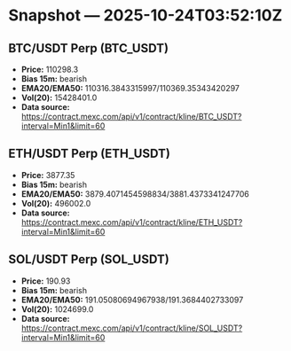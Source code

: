 # Snapshot — 2025-10-24T03:52:10Z

## BTC/USDT Perp (BTC_USDT)
- **Price:** 110298.3
- **Bias 15m:** bearish
- **EMA20/EMA50:** 110316.3843315997/110369.35343420297
- **Vol(20):** 15428401.0
- **Data source:** https://contract.mexc.com/api/v1/contract/kline/BTC_USDT?interval=Min1&limit=60

## ETH/USDT Perp (ETH_USDT)
- **Price:** 3877.35
- **Bias 15m:** bearish
- **EMA20/EMA50:** 3879.4071454598834/3881.4373341247706
- **Vol(20):** 496002.0
- **Data source:** https://contract.mexc.com/api/v1/contract/kline/ETH_USDT?interval=Min1&limit=60

## SOL/USDT Perp (SOL_USDT)
- **Price:** 190.93
- **Bias 15m:** bearish
- **EMA20/EMA50:** 191.05080694967938/191.3684402733097
- **Vol(20):** 1024699.0
- **Data source:** https://contract.mexc.com/api/v1/contract/kline/SOL_USDT?interval=Min1&limit=60
